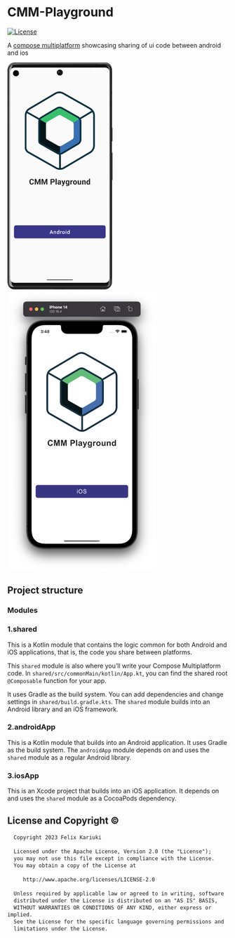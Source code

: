 # CMM-Playground
[![License](https://img.shields.io/badge/License-Apache_2.0-blue.svg)](https://opensource.org/licenses/Apache-2.0)

A [compose multiplatform](https://www.jetbrains.com/lp/compose-multiplatform/) showcasing sharing of ui code between android and ios 


<img src="./screenshots/android.png" width="240">&emsp;
<img src="./screenshots/ios.png" width="340">

## Project structure

### Modules

### 1.shared

This is a Kotlin module that contains the logic common for both Android and iOS applications, that is, the code you share between platforms.

This `shared` module is also where you’ll write your Compose Multiplatform code.
In `shared/src/commonMain/kotlin/App.kt`, you can find the shared root `@Composable` function for your app.

It uses Gradle as the build system. You can add dependencies and change settings in `shared/build.gradle.kts`.
The `shared` module builds into an Android library and an iOS framework.

### 2.androidApp

This is a Kotlin module that builds into an Android application. It uses Gradle as the build system.
The `androidApp` module depends on and uses the `shared` module as a regular Android library.

### 3.iosApp

This is an Xcode project that builds into an iOS application.
It depends on and uses the `shared` module as a CocoaPods dependency.

  ## License and Copyright ©️
  
  ```
    Copyright 2023 Felix Kariuki

    Licensed under the Apache License, Version 2.0 (the "License");
    you may not use this file except in compliance with the License.
    You may obtain a copy of the License at

       http://www.apache.org/licenses/LICENSE-2.0

    Unless required by applicable law or agreed to in writing, software
    distributed under the License is distributed on an "AS IS" BASIS,
    WITHOUT WARRANTIES OR CONDITIONS OF ANY KIND, either express or implied.
    See the License for the specific language governing permissions and
    limitations under the License.
  
  ```
